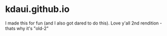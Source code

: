 # kdaui.github.io
I made this for fun (and I also got dared to do this).
Love y'all
2nd rendition - thats why it's "old-2"
